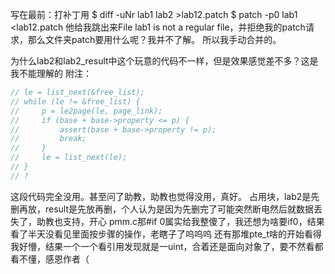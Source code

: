 写在最前：打补丁用
$ diff -uNr lab1 lab2 >lab12.patch
$ patch -p0 lab1 <lab12.patch
他给我跳出来File lab1 is not a regular file，并拒绝我的patch请求，那么文件夹patch要用什么呢？我并不了解。
所以我手动合并的。

为什么lab2和lab2_result中这个玩意的代码不一样，但是效果感觉差不多？这是我不能理解的
附注：
````C++
// le = list_next(&free_list);
// while (le != &free_list) {
//     p = le2page(le, page_link);
//     if (base + base->property <= p) {
//         assert(base + base->property != p);
//         break;
//     }
//     le = list_next(le);
// }
// ?
````
这段代码完全没用。甚至问了助教，助教也觉得没用，真好。
占用块，lab2是先删再放，result是先放再删，个人认为是因为先删完了可能突然断电然后就数据丢失了，助教也支持，开心
pmm.c那#if 0属实给我整傻了，我还想为啥要if0，结果看了半天没看见里面按步骤的操作，老瞎子了呜呜呜
还有那堆pte_t啥的开始看得我好懵，结果一个一个看引用发现就是一uint，合着还是面向对象了，要不然看都看不懂，感恩作者（